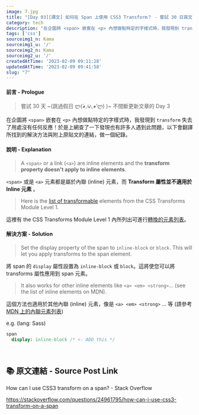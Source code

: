 ```yaml
---
image: 7.jpg
title: "[Day 03][譯文] 如何在 Span 上使用 CSS3 Transform？ - 嘗試 30 日寫文充版挑戰"
category: tech
description: "在企圖將 <span> 嵌套在 <p> 內想做點特定的字樣式時，我發現到 transform 失去了用處沒有任何反應！於是上網查了一下發現也有許多人遇到此問題，以下會翻譯所找到的解決方法與附上原貼文的連結，做一個紀錄。"
tags: ['css']
sourceimg1_n: Kama
sourceimg1_u: '/'
sourceimg2_n: Kama
sourceimg2_u: '/'
createdAtTime: '2023-02-09 09:11:28'
updatedAtTime: '2023-02-09 09:41:58'
slug: "7"
---
```


#### 前言 - Prologue

> 嘗試 30 天 ~(跳過假日 ლ(́◕◞౪◟◕‵ლ) )~ 不間斷更新文章的 Day 3

在企圖將 `<span>` 嵌套在 `<p>` 內想做點特定的字樣式時，我發現到 `transform` 失去了用處沒有任何反應！於是上網查了一下發現也有許多人遇到此問題，以下會翻譯所找到的解決方法與附上原貼文的連結，做一個紀錄。

#### 說明 - Explanation

> A `<span>` or a link (`<a>`) are inline elements and the **transform property doesn't apply to inline elements**.

`<span>` 或是 `<a>` 元素都是屬於內聯 (inline) 元素，而 **Transform 屬性並不適用於 Inline 元素** 。

> Here is the [list of transformable](https://www.w3.org/TR/css-transforms-1/#transformable-element) elements from the CSS Transforms Module Level 1.

這裡有 the CSS Transforms Module Level 1 內所列出可進行[轉換的元素列表](https://www.w3.org/TR/css-transforms-1/#transformable-element)。

#### 解決方案 - Solution

> Set the display property of the span to `inline-block` or `block`. This will let you apply transforms to the span element.

將 span 的 `display` 屬性設置為 `inline-block` 或 `block`。這將使您可以將 transforms 屬性應用到 span 元素。

> It also works for other inline elements like `<a> <em> <strong>`... (see the list of inline elements on MDN).

這個方法也適用於其他內聯 (inline) 元素，像是 `<a> <em> <strong>` ... 等 (請參考 [MDN 上的內聯元素列表](https://developer.mozilla.org/en-US/docs/Web/HTML/Inline_elements#Elements))

e.g. (lang: Sass)
```sass
span
  display: inline-block /* <- ADD this */
```

<br />

## 📚 原文連結 - Source Post Link

How can I use CSS3 transform on a span? - Stack Overflow

<https://stackoverflow.com/questions/24961795/how-can-i-use-css3-transform-on-a-span>